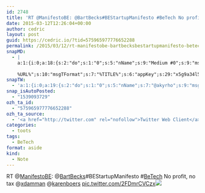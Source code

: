 ```yaml
---
id: 2748
title: 'RT @ManifestoBE: @BartBecks#BEStartupManifesto #BeTech No profit, no tax @xdamman @karenboers pic.twitter.com/2FDmrCVCzx'
date: 2015-03-12T12:26:04+00:00
author: cedric
layout: post
guid: https://cedric.io/?tid=575965977776652288
permalink: /2015/03/12/rt-manifestobe-bartbecksbestartupmanifesto-betech-no-profit-no-tax-xdamman-karenboers-pic-twitter-com-2fdmrcvczx/
snapMD:
  - |
    a:1:{i:0;a:18:{s:2:"do";s:1:"0";s:5:"nName";s:9:"Medium #0";s:9:"msgFormat";s:19:"%FULLTEXT%
    
    %URL%";s:10:"msgTFormat";s:7:"%TITLE%";s:6:"appKey";s:29:"x5g9a34l5z294i5y2q284e4g54454";s:6:"appSec";s:85:"d3h0a44e4s2b4i5u2r234m5f5b4v2l5q2a444h574347464a454x2w20374447494c484b4w2c464f5u2d4z2";s:8:"inclTags";s:1:"1";s:7:"fltrsOn";i:0;s:5:"fltrs";a:0:{}s:7:"proxyOn";i:0;s:7:"useSURL";i:0;s:1:"v";i:350;s:4:"publ";s:1:"0";s:11:"accessToken";s:65:"2353413aa5437433e5648ccf74a16119308317c52d1a24d8ed99f26add037528a";s:12:"appAppUserID";s:65:"104b21fd8da79171a6e7bf800d03b4b761204f242935e05d2d86850a6b1635f77";s:14:"appAppUserName";s:26:"Cédric Bousmanne (akyrho)";s:13:"appAppUserURL";s:26:"https://medium.com/@akyrho";s:7:"pubList";a:0:{}}}
snapTW:
  - 'a:1:{i:0;a:19:{s:2:"do";s:1:"0";s:5:"nName";s:7:"@akyrho";s:9:"msgFormat";s:26:"%TITLE%. %EXCERPT% - %URL%";s:6:"appKey";s:55:"x5g9a8325v2y475r3c4m48584n53446p423r3r5u3e356j5j3k4r2p3";s:6:"appSec";s:105:"d3h0a94o46415u594v3q5l5n5l4r4x474x4j484o473u4i5w2m4k494z2k344n306n5r3l5v2s554p4n3p3k45495c3z4v4d3m3u5w525";s:7:"fltrsOn";i:0;s:5:"fltrs";a:0:{}s:7:"proxyOn";i:0;s:7:"useSURL";i:0;s:1:"v";i:350;s:5:"twURL";s:25:"http://twitter.com/akyrho";s:11:"accessToken";s:50:"6678782-Eyg60SCeh7762DEIsYtTPD5GVeOuSN8ATMdF2Lpppe";s:14:"accessTokenSec";s:45:"PgGDCbcYLJnR5esZjY9ID72A33mUNCYnQwaQTBsojSJNa";s:5:"tw140";i:0;s:10:"riComments";s:1:"1";s:11:"riCommentsM";s:1:"1";s:12:"riCommentsAA";s:1:"1";s:8:"attchImg";s:1:"1";s:9:"wpImgSize";s:4:"full";}}'
snap_isAutoPosted:
  - "1539093729"
ozh_ta_id:
  - "575965977776652288"
ozh_ta_source:
  - '<a href="http://twitter.com" rel="nofollow">Twitter Web Client</a>'
categories:
  - toots
tags:
  - BeTech
format: aside
kind:
  - Note
---
```

RT <span class="username username_linked">@<a href="https://twitter.com/ManifestoBE" title="BE Startup Manifesto">ManifestoBE</a></span>: <span class="username username_linked">@<a href="https://twitter.com/BartBecks" title="bart becks">BartBecks</a></span>#BEStartupManifesto <span class="hashtag hashtag_local">#<a href="https://cedric.io/tag/betech/">BeTech</a> No profit, no tax <span class="username username_linked">@<a href="https://twitter.com/xdamman" title="Xavier Damman">xdamman</a></span> <span class="username username_linked">@<a href="https://twitter.com/karenboers" title="Karen Boers">karenboers</a></span> <a href="https://twitter.com/ManifestoBE/status/575948386186235904/photo/1" title="https://twitter.com/ManifestoBE/status/575948386186235904/photo/1" class="link link_untco link_untco_image">pic.twitter.com/2FDmrCVCzx</a><span class="embed_image embed_image_yes"><a href="https://twitter.com/ManifestoBE/status/575948386186235904/photo/1"><img src="https://i1.wp.com/pbs.twimg.com/media/B_4uAXRWIAE4JJ_.png?w=900&#038;ssl=1" data-recalc-dims="1" /></a></span></p>